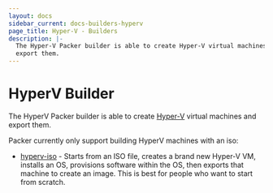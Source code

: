 ```yaml
---
layout: docs
sidebar_current: docs-builders-hyperv
page_title: Hyper-V - Builders
description: |-
  The Hyper-V Packer builder is able to create Hyper-V virtual machines and
  export them.
---
```


# HyperV Builder

The HyperV Packer builder is able to create [Hyper-V](https://www.microsoft.com/en-us/server-cloud/solutions/virtualization.aspx)
virtual machines and export them.

Packer currently only support building HyperV machines with an iso:

- [hyperv-iso](/docs/builders/hyperv-iso.html) - Starts from
  an ISO file, creates a brand new Hyper-V VM, installs an OS,
  provisions software within the OS, then exports that machine to create
  an image. This is best for people who want to start from scratch.
